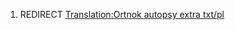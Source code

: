 1.  REDIRECT [Translation:Ortnok autopsy extra
    txt/pl](Translation:Ortnok_autopsy_extra_txt/pl "wikilink")